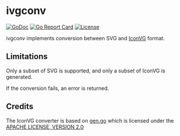 # ivgconv

[![GoDoc](https://godoc.org/github.com/gio-eui/ivgconv?status.svg)](https://godoc.org/github.com/gio-eui/ivgconv)
[![Go Report Card](https://goreportcard.com/badge/github.com/gio-eui/ivgconv)](https://goreportcard.com/report/github.com/gio-eui/ivgconv)
[![License](https://img.shields.io/badge/License-MIT-blue.svg)](https://github.com/go-mods/avatar/blob/master/LICENSE)

ivgconv implements conversion between SVG and [IconVG](https://github.com/golang/exp/tree/master/shiny/iconvg) format.


## Limitations

Only a subset of SVG is supported, and only a subset of IconVG is generated.

If the conversion fails, an error is returned.


## Credits

The IconVG converter is based on [gen.go](https://github.com/golang/exp/blob/master/shiny/materialdesign/icons/gen.go) which is licensed under the [APACHE LICENSE, VERSION 2.0](https://github.com/golang/exp/blob/master/shiny/materialdesign/icons/LICENSE)
